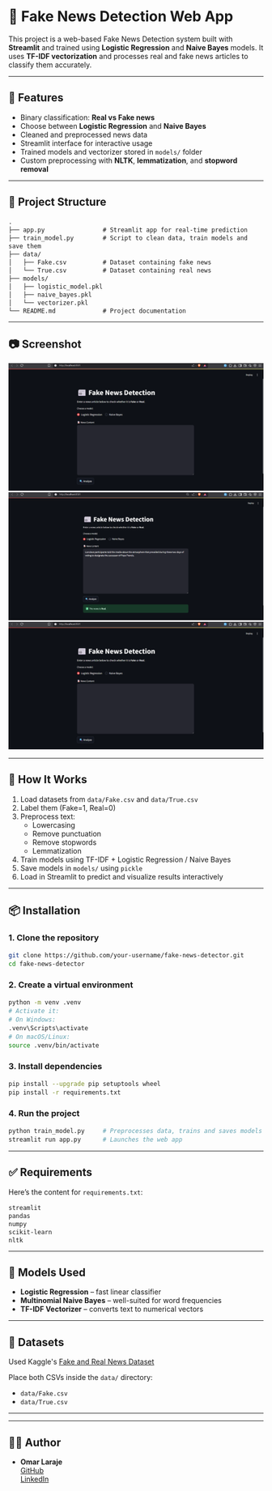 
# 📰 Fake News Detection Web App

This project is a web-based Fake News Detection system built with **Streamlit** and trained using **Logistic Regression** and **Naive Bayes** models. It uses **TF-IDF vectorization** and processes real and fake news articles to classify them accurately.

---

## 🚀 Features

- Binary classification: **Real vs Fake news**
- Choose between **Logistic Regression** and **Naive Bayes**
- Cleaned and preprocessed news data
- Streamlit interface for interactive usage
- Trained models and vectorizer stored in `models/` folder
- Custom preprocessing with **NLTK**, **lemmatization**, and **stopword removal**

---

## 📁 Project Structure

```
.
├── app.py                # Streamlit app for real-time prediction
├── train_model.py        # Script to clean data, train models and save them
├── data/
│   ├── Fake.csv          # Dataset containing fake news
│   └── True.csv          # Dataset containing real news
├── models/
│   ├── logistic_model.pkl
│   ├── naive_bayes.pkl
│   └── vectorizer.pkl
└── README.md             # Project documentation
```

---

## 📷 Screenshot

![Screenshot](assets/Screenshot2025-05-09172828.png)
![Screenshot](assets/Screenshot2025-05-09173048.png)
![Screenshot](assets/Screenshot2025-05-09172828.png)



---

## 🧪 How It Works

1. Load datasets from `data/Fake.csv` and `data/True.csv`
2. Label them (Fake=1, Real=0)
3. Preprocess text:
   - Lowercasing
   - Remove punctuation
   - Remove stopwords
   - Lemmatization
4. Train models using TF-IDF + Logistic Regression / Naive Bayes
5. Save models in `models/` using `pickle`
6. Load in Streamlit to predict and visualize results interactively

---

## 📦 Installation

### 1. Clone the repository

```bash
git clone https://github.com/your-username/fake-news-detector.git
cd fake-news-detector
```

### 2. Create a virtual environment

```bash
python -m venv .venv
# Activate it:
# On Windows:
.venv\Scripts\activate
# On macOS/Linux:
source .venv/bin/activate
```

### 3. Install dependencies

```bash
pip install --upgrade pip setuptools wheel
pip install -r requirements.txt
```

### 4. Run the project

```bash
python train_model.py     # Preprocesses data, trains and saves models
streamlit run app.py      # Launches the web app
```

---

## ✅ Requirements

Here’s the content for `requirements.txt`:

```
streamlit
pandas
numpy
scikit-learn
nltk
```

---

## 🧠 Models Used

- **Logistic Regression** – fast linear classifier
- **Multinomial Naive Bayes** – well-suited for word frequencies
- **TF-IDF Vectorizer** – converts text to numerical vectors

---

## 📂 Datasets

Used Kaggle's [Fake and Real News Dataset](https://www.kaggle.com/clmentbisaillon/fake-and-real-news-dataset)

Place both CSVs inside the `data/` directory:

- `data/Fake.csv`
- `data/True.csv`

---


---

## 🙋‍♂️ Author

- **Omar Laraje**  
  [GitHub](https://github.com/omarlr-pro)  
  [LinkedIn](https://www.linkedin.com/in/omar-laraje-998827233/)  
  
